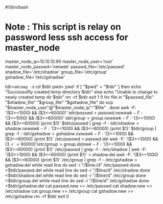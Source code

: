 #!/bin/bash
# Note : This script is relay on password less ssh access for master_node
master_node_ip=10.10.10.90
master_node_user='root'
master_node_passwd='netweb'
passwd_file='/etc/passwd'
shadow_file='/etc/shadow'
group_file='/etc/group'
gshadow_file='/etc/gshadow'

tdir=`mktemp -d`
cd $tdir
pwd=`pwd`
if [ "$pwd" = "$tdir" ]
then
	echo "Successuflly created temp directory $tdir"
else
	echo "Unable to change to newly created temp dir $tdir"
	rm -rf $tdir
	exit 1
fi
for file in "$passwd_file" "$shadow_file" "$group_file" "$gshadow_file"
do
	scp "$master_node_user"@"$master_node_ip":"$file" .
done
awk -F: '($3>=1000) && ($3<=60000)' $tdir/passwd > passwd.new
awk -F: '($3>=1000) && ($3<=60000)' $tdir/group > group.new
awk -F: '($3>=1000) && ($3<=60000) {print $1}' $tdir/passwd | grep -f - $tdir/shadow > shadow.new
awk -F: '($3>=1000) && ($3<=60000) {print $1}' $tdir/group | grep -f - $tdir/gshadow > gshadow.new
awk -F: '($3>=1000) && ($3<=60000) {print $1}' /etc/passwd > passwd.del
awk -F: '($3>=1000) && ($3<=60000)' /etc/group > group.del
awk -F: '($3>=1000) && ($3<=60000) {print $1}' /etc/passwd | grep -f - /etc/shadow | awk -F: '($3>=1000) && ($3<=60000) {print $1}' > shadow.del
awk -F: '($3>=1000) && ($3<=60000) {print $1}' /etc/group | grep -f - /etc/gshadow > gshadow.del
while read line
do
	sed -i "/$line:/d" /etc/passwd
done <$tdir/passwd.del
while read line
do
	sed -i "/$line/d" /etc/shadow
done <$tdir/shadow.del
while read line
do
	sed -i "/$line/d" /etc/group
done <$tdir/group.del
while read line
do
	sed -i "/$line/d" /etc/gshadow
done <$tdir/gshadow.del
cat passwd.new >> /etc/passwd
cat shadow.new >> /etc/shadow
cat group.new >> /etc/group
cat gshadow.new >> /etc/gshadow
rm -rf  $tdir
exit 0


